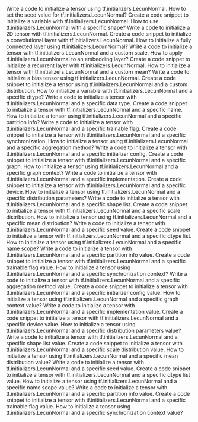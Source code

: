 Write a code to initialize a tensor using tf.initializers.LecunNormal.
How to set the seed value for tf.initializers.LecunNormal?
Create a code snippet to initialize a variable with tf.initializers.LecunNormal.
How to use tf.initializers.LecunNormal with a specific shape?
Write a code to initialize a 2D tensor with tf.initializers.LecunNormal.
Create a code snippet to initialize a convolutional layer with tf.initializers.LecunNormal.
How to initialize a fully connected layer using tf.initializers.LecunNormal?
Write a code to initialize a tensor with tf.initializers.LecunNormal and a custom scale.
How to apply tf.initializers.LecunNormal to an embedding layer?
Create a code snippet to initialize a recurrent layer with tf.initializers.LecunNormal.
How to initialize a tensor with tf.initializers.LecunNormal and a custom mean?
Write a code to initialize a bias tensor using tf.initializers.LecunNormal.
Create a code snippet to initialize a tensor using tf.initializers.LecunNormal and a custom distribution.
How to initialize a variable with tf.initializers.LecunNormal and a specific dtype?
Write a code to initialize a tensor with tf.initializers.LecunNormal and a specific data type.
Create a code snippet to initialize a tensor with tf.initializers.LecunNormal and a specific name.
How to initialize a tensor using tf.initializers.LecunNormal and a specific partition info?
Write a code to initialize a tensor with tf.initializers.LecunNormal and a specific trainable flag.
Create a code snippet to initialize a tensor with tf.initializers.LecunNormal and a specific synchronization.
How to initialize a tensor using tf.initializers.LecunNormal and a specific aggregation method?
Write a code to initialize a tensor with tf.initializers.LecunNormal and a specific initializer config.
Create a code snippet to initialize a tensor with tf.initializers.LecunNormal and a specific graph.
How to initialize a tensor using tf.initializers.LecunNormal and a specific graph context?
Write a code to initialize a tensor with tf.initializers.LecunNormal and a specific implementation.
Create a code snippet to initialize a tensor with tf.initializers.LecunNormal and a specific device.
How to initialize a tensor using tf.initializers.LecunNormal and a specific distribution parameters?
Write a code to initialize a tensor with tf.initializers.LecunNormal and a specific shape list.
Create a code snippet to initialize a tensor with tf.initializers.LecunNormal and a specific scale distribution.
How to initialize a tensor using tf.initializers.LecunNormal and a specific mean distribution?
Write a code to initialize a tensor with tf.initializers.LecunNormal and a specific seed value.
Create a code snippet to initialize a tensor with tf.initializers.LecunNormal and a specific dtype list.
How to initialize a tensor using tf.initializers.LecunNormal and a specific name scope?
Write a code to initialize a tensor with tf.initializers.LecunNormal and a specific partition info value.
Create a code snippet to initialize a tensor with tf.initializers.LecunNormal and a specific trainable flag value.
How to initialize a tensor using tf.initializers.LecunNormal and a specific synchronization context?
Write a code to initialize a tensor with tf.initializers.LecunNormal and a specific aggregation method value.
Create a code snippet to initialize a tensor with tf.initializers.LecunNormal and a specific initializer config value.
How to initialize a tensor using tf.initializers.LecunNormal and a specific graph context value?
Write a code to initialize a tensor with tf.initializers.LecunNormal and a specific implementation value.
Create a code snippet to initialize a tensor with tf.initializers.LecunNormal and a specific device value.
How to initialize a tensor using tf.initializers.LecunNormal and a specific distribution parameters value?
Write a code to initialize a tensor with tf.initializers.LecunNormal and a specific shape list value.
Create a code snippet to initialize a tensor with tf.initializers.LecunNormal and a specific scale distribution value.
How to initialize a tensor using tf.initializers.LecunNormal and a specific mean distribution value?
Write a code to initialize a tensor with tf.initializers.LecunNormal and a specific seed value.
Create a code snippet to initialize a tensor with tf.initializers.LecunNormal and a specific dtype list value.
How to initialize a tensor using tf.initializers.LecunNormal and a specific name scope value?
Write a code to initialize a tensor with tf.initializers.LecunNormal and a specific partition info value.
Create a code snippet to initialize a tensor with tf.initializers.LecunNormal and a specific trainable flag value.
How to initialize a tensor using tf.initializers.LecunNormal and a specific synchronization context value?